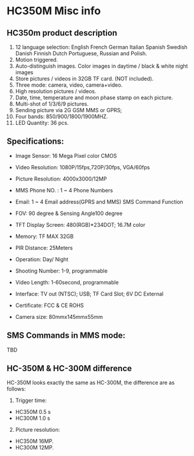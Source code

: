 # HC350M Misc info

## HC350m product description

1. 12 language selection: English French German Italian Spanish Swedish Danish Finnish Dutch Portuguese, Russian and Polish.
2. Motion triggered.
3. Auto-distinguish images. Color images in daytime / black & white night images
4. Store pictures / videos in 32GB TF card. (NOT included).
5. Three mode: camera, video, camera+video.
6. High resolution pictures / videos.
7. Date, time, temperature and moon phase stamp on each picture.
8. Multi-shot of 1/3/6/9 pictures.
9. Sending picture via 2G GSM MMS or GPRS;
10. Four bands: 850/900/1800/1900MHZ.
11. LED Quantity: 36 pcs.

## Specifications:
* Image Sensor: 16 Mega Pixel color CMOS
* Video Resolution: 1080P/15fps,720P/30fps, VGA/60fps
* Picture Resolution: 4000x3000/12MP
* MMS Phone NO. : 1 ~ 4 Phone Numbers
* Email: 1 ~ 4 Email address(GPRS and MMS) SMS Command Function

* FOV: 90 degree & Sensing Angle100 degree
* TFT Display Screen: 480(RGB)*234DOT; 16.7M color
* Memory: TF MAX 32GB
* PIR Distance: 25Meters
* Operation: Day/ Night
* Shooting Number: 1-9, programmable
* Video Length: 1-60second, programmable
* Interface: TV out (NTSC); USB; TF Card Slot; 6V DC External
* Certificate: FCC & CE ROHS
* Camera size: 80mmx145mmx55mm

## SMS Commands in MMS mode:

TBD

## HC-350M & HC-300M difference

HC-350M looks exactly the same as HC-300M, the difference are as follows:

1. Trigger time: 
* HC350M 0.5 s 
* HC300M 1.0 s

2. Picture resolution: 
* HC350M 16MP. 
* HC300M 12MP.
